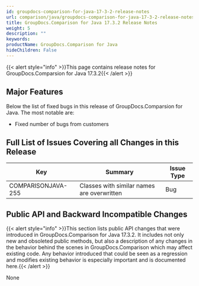 ```yaml
---
id: groupdocs-comparison-for-java-17-3-2-release-notes
url: comparison/java/groupdocs-comparison-for-java-17-3-2-release-notes
title: GroupDocs.Comparison for Java 17.3.2 Release Notes
weight: 5
description: ""
keywords: 
productName: GroupDocs.Comparison for Java
hideChildren: False
---
```

{{< alert style="info" >}}This page contains release notes for GroupDocs.Comparsion for Java 17.3.2{{< /alert >}}

## Major Features

Below the list of fixed bugs in this release of GroupDocs.Comparsion for Java. The most notable are:

*   Fixed number of bugs from customers

## Full List of Issues Covering all Changes in this Release

| Key | Summary | Issue Type |
| --- | --- | --- |
| COMPARISONJAVA-255 | Classes with similar names are overwritten | Bug |

## Public API and Backward Incompatible Changes

{{< alert style="info" >}}This section lists public API changes that were introduced in GroupDocs.Comparison for Java 17.3.2. It includes not only new and obsoleted public methods, but also a description of any changes in the behavior behind the scenes in GroupDocs.Comparison which may affect existing code. Any behavior introduced that could be seen as a regression and modifies existing behavior is especially important and is documented here.{{< /alert >}}

None
